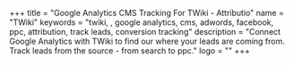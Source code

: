 +++
title = "Google Analytics CMS Tracking For TWiki - Attributio"
name = "TWiki"
keywords = "twiki, , google analytics, cms, adwords, facebook, ppc, attribution, track leads, conversion tracking"
description = "Connect Google Analytics with TWiki to find our where your leads are coming from. Track leads from the source - from search to ppc."
logo = ""
+++
